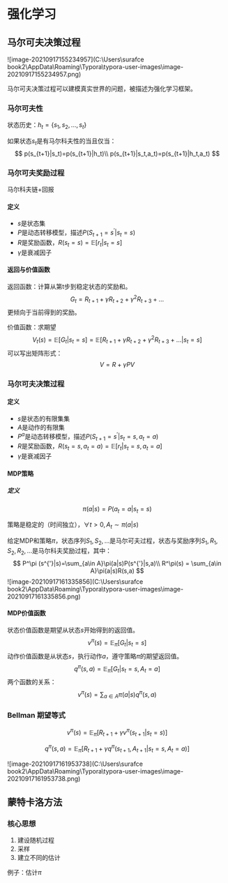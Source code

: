 # 强化学习

## 马尔可夫决策过程

![image-20210917155234957](C:\Users\surafce book2\AppData\Roaming\Typora\typora-user-images\image-20210917155234957.png)

马尔可夫决策过程可以建模真实世界的问题，被描述为强化学习框架。

### 马尔可夫性

状态历史：$h_t=\{s_1,s_2,\dots,s_t\}$

如果状态$s_t$是有马尔科夫性的当且仅当：
$$
p(s_{t+1}|s_t)=p(s_{t+1}|h_t)\\
p(s_{t+1}|s_t,a_t)=p(s_{t+1}|h_t,a_t)
$$

### 马尔可夫奖励过程

马尔科夫链+回报

#### 定义

- $s$是状态集
- $P$是动态转移模型，描述$P(S_{t+1}=s^{'}|s_t=s)$
- $R$是奖励函数，$R(s_t=s)=\mathbb E[r_t|s_t=s]$
- $\gamma$是衰减因子

#### 返回与价值函数

返回函数：计算从第t步到稳定状态的奖励和。
$$
G_t=R_{t+1}+\gamma R_{t+2} + \gamma^2 R_{t+3} + \dots
$$
更倾向于当前得到的奖励。

价值函数：求期望
$$
V_t(s)=\mathbb E[G_t|s_t=s]=\mathbb E[R_{t+1}+\gamma R_{t+2} + \gamma^2 R_{t+3} + \dots|s_t=s]
$$
可以写出矩阵形式：
$$
V=R+\gamma PV
$$

### 马尔可夫决策过程

#### 定义

- $s$是状态的有限集集
- $A$是动作的有限集
- $P^a$是动态转移模型，描述$P(S_{t+1}=s^{'}|s_t=s,a_t=a)$
- $R$是奖励函数，$R(s_t=s,a_t=a)=\mathbb E[r_t|s_t=s,a_t=a]$
- $\gamma$是衰减因子

#### MDP策略

##### 定义

$$
\pi(a|s)=P(a_t=a|s_t=s)
$$

策略是稳定的（时间独立），$\forall t>0,A_t\sim\pi(a|s)$

给定MDP和策略$\pi$，状态序列$S_1,S_2,\dots$是马尔可夫过程，状态与奖励序列$S_1,R_1,S_2,R_2,\dots$是马尔科夫奖励过程，其中：
$$
P^\pi (s^{'}|s)=\sum_{a\in A}\pi(a|s)P(s^{'}|s,a)\\
R^\pi(s) = \sum_{a\in A}\pi(a|s)R(s,a)
$$
![image-20210917161335856](C:\Users\surafce book2\AppData\Roaming\Typora\typora-user-images\image-20210917161335856.png)

#### MDP价值函数

状态价值函数是期望从状态$s$开始得到的返回值。
$$
v^\pi(s)=\mathbb E_\pi[G_t|s_t=s]
$$
动作价值函数是从状态$s$，执行动作$a$，遵守策略$\pi$的期望返回值。
$$
q^\pi(s,a)=\mathbb E_\pi[G_t|s_t=s,A_t=a]
$$
两个函数的关系：
$$
v^\pi(s)=\sum_{a\in A}\pi(a|s)q^\pi(s,a)
$$

### Bellman 期望等式

$$
v^\pi(s)=\mathbb E_\pi[R_{t+1}+\gamma v^\pi(s_{t+1}|s_t=s)]
$$

$$
q^\pi(s,a)=\mathbb E_\pi[R_{t+1}+\gamma q^\pi(s_{t+1},A_{t+1}|s_t=s,A_t=a)]
$$

![image-20210917161953738](C:\Users\surafce book2\AppData\Roaming\Typora\typora-user-images\image-20210917161953738.png)

## 蒙特卡洛方法

### 核心思想

1. 建设随机过程
2. 采样
3. 建立不同的估计

例子：估计$\pi$
